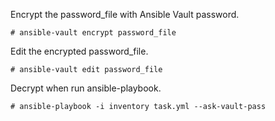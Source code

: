 Encrypt the password_file with Ansible Vault password.
```
# ansible-vault encrypt password_file
```
Edit the encrypted password_file.
```
# ansible-vault edit password_file
```
Decrypt when run ansible-playbook.
```
# ansible-playbook -i inventory task.yml --ask-vault-pass
```
